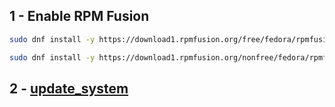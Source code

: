 ## 1 - Enable RPM Fusion
```bash
sudo dnf install -y https://download1.rpmfusion.org/free/fedora/rpmfusion-free-release-$(rpm -E %fedora).noarch.rpm

```

```bash
sudo dnf install -y https://download1.rpmfusion.org/nonfree/fedora/rpmfusion-nonfree-release-$(rpm -E %fedora).noarch.rpm

```

## 2 - [update_system](update_system.md)
